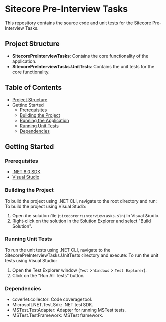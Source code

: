 # Sitecore Pre-Interview Tasks

This repository contains the source code and unit tests for the Sitecore Pre-Interview Tasks.

## Project Structure

- **SitecorePreInterviewTasks**: Contains the core functionality of the application.
- **SitecorePreInterviewTasks.UnitTests**: Contains the unit tests for the core functionality.

## Table of Contents
- [Project Structure](#project-structure)
- [Getting Started](#getting-started)
  - [Prerequisites](#prerequisites)
  - [Building the Project](#building-the-project)
  - [Running the Application](#running-the-application)
  - [Running Unit Tests](#running-unit-tests)
  - [Dependencies](#dependencies)

## Getting Started


### Prerequisites

- [.NET 8.0 SDK](https://dotnet.microsoft.com/download/dotnet/8.0)
- [Visual Studio](https://visualstudio.microsoft.com/downloads/)

### Building the Project

To build the project using .NET CLI, navigate to the root directory and run:
To build the project using Visual Studio:
1. Open the solution file (`SitecorePreInterviewTasks.sln`) in Visual Studio.
2. Right-click on the solution in the Solution Explorer and select "Build Solution".

### Running Unit Tests

To run the unit tests using .NET CLI, navigate to the SitecorePreInterviewTasks.UnitTests directory and execute:
To run the unit tests using Visual Studio:
1. Open the Test Explorer window (`Test` > `Windows` > `Test Explorer`).
2. Click on the "Run All Tests" button.

### Dependencies
- coverlet.collector: Code coverage tool.
- Microsoft.NET.Test.Sdk: .NET test SDK.
- MSTest.TestAdapter: Adapter for running MSTest tests.
- MSTest.TestFramework: MSTest framework.
